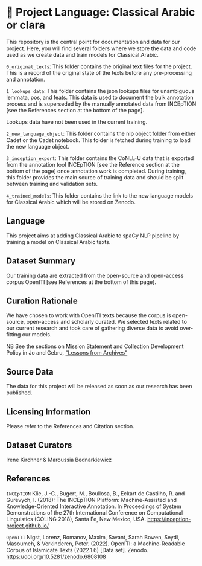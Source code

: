 # 🌱 Project Language: Classical Arabic or clara

This repository is the central point for documentation and data for our project. Here, you will find several folders where we  store the data and code used as we create data and train models for Classical Arabic. 

`0_original_texts`: This folder contains the original text files for the project. This is a record of the original state of the texts before any pre-processing and annotation.

`1_lookups_data`: This folder contains the json lookups files for unambiguous lemmata, pos, and feats. This data is used to document the bulk annotation process and is superseded by the manually annotated data from INCEpTION [see the References section at the bottom of the page].

Lookups data have not been used in the current training.

`2_new_language_object`: This folder contains the nlp object folder from either Cadet or the Cadet notebook. This folder is fetched during training to load the new language object.

`3_inception_export`: This folder contains the CoNLL-U data that is exported from the annotation tool INCEpTION [see the Reference section at the bottom of the page] once annotation work is completed. During training, this folder provides the main source of training data and should be split between training and validation sets.

`4_trained_models`: This folder contains the link to the new language models for Classical Arabic which will be stored on Zenodo.

## Language
This project aims at adding Classical Arabic to spaCy NLP pipeline by training a model on Classical Arabic texts. 

## Dataset Summary 
Our training data are extracted from the open-source and open-access corpus OpenITI [see References at the bottom of this page].

## Curation Rationale
We have chosen to work with OpenITI texts because the corpus is open-source, open-access and scholarly curated.
We selected texts related to our current research and took care of gathering diverse data to avoid over-fitting our models.

NB See the sections on Mission Statement and Collection Development Policy in Jo and Gebru, ["Lessons from Archives"](https://arxiv.org/abs/1912.10389)  
  
## Source Data
The data for this project will be released as soon as our research has been published.  

## Licensing Information
Please refer to the References and Citation section.

## Dataset Curators
Irene Kirchner & 
Maroussia Bednarkiewicz

## References
`INCEpTION`
Klie, J.-C., Bugert, M., Boullosa, B., Eckart de Castilho, R. and Gurevych, I. (2018): The INCEpTION Platform: Machine-Assisted and Knowledge-Oriented Interactive Annotation. In Proceedings of System Demonstrations of the 27th International Conference on Computational Linguistics (COLING 2018), Santa Fe, New Mexico, USA.
https://inception-project.github.io/

`OpenITI`
Nigst, Lorenz, Romanov, Maxim, Savant, Sarah Bowen, Seydi, Masoumeh, & Verkinderen, Peter. (2022). OpenITI: a Machine-Readable Corpus of Islamicate Texts (2022.1.6) [Data set]. Zenodo.
https://doi.org/10.5281/zenodo.6808108
